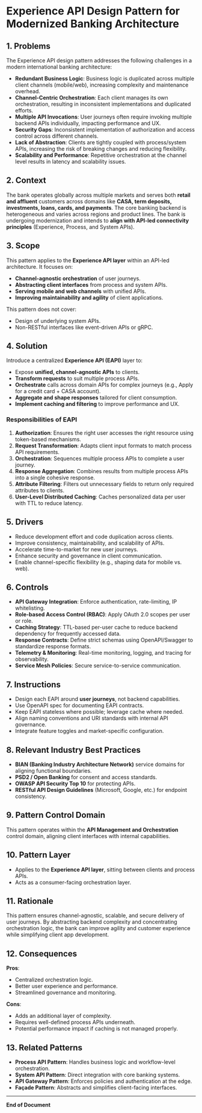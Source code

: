 
# Experience API Design Pattern for Modernized Banking Architecture

## 1. Problems

The Experience API design pattern addresses the following challenges in a modern international banking architecture:

- **Redundant Business Logic**: Business logic is duplicated across multiple client channels (mobile/web), increasing complexity and maintenance overhead.
- **Channel-Centric Orchestration**: Each client manages its own orchestration, resulting in inconsistent implementations and duplicated efforts.
- **Multiple API Invocations**: User journeys often require invoking multiple backend APIs individually, impacting performance and UX.
- **Security Gaps**: Inconsistent implementation of authorization and access control across different channels.
- **Lack of Abstraction**: Clients are tightly coupled with process/system APIs, increasing the risk of breaking changes and reducing flexibility.
- **Scalability and Performance**: Repetitive orchestration at the channel level results in latency and scalability issues.

## 2. Context

The bank operates globally across multiple markets and serves both **retail and affluent** customers across domains like **CASA, term deposits, investments, loans, cards, and payments**. The core banking backend is heterogeneous and varies across regions and product lines. The bank is undergoing modernization and intends to **align with API-led connectivity principles** (Experience, Process, and System APIs).

## 3. Scope

This pattern applies to the **Experience API layer** within an API-led architecture. It focuses on:

- **Channel-agnostic orchestration** of user journeys.
- **Abstracting client interfaces** from process and system APIs.
- **Serving mobile and web channels** with unified APIs.
- **Improving maintainability and agility** of client applications.

This pattern does not cover:

- Design of underlying system APIs.
- Non-RESTful interfaces like event-driven APIs or gRPC.

## 4. Solution

Introduce a centralized **Experience API (EAPI)** layer to:

- Expose **unified, channel-agnostic APIs** to clients.
- **Transform requests** to suit multiple process APIs.
- **Orchestrate** calls across domain APIs for complex journeys (e.g., Apply for a credit card + CASA account).
- **Aggregate and shape responses** tailored for client consumption.
- **Implement caching and filtering** to improve performance and UX.

### Responsibilities of EAPI

1. **Authorization**: Ensures the right user accesses the right resource using token-based mechanisms.
2. **Request Transformation**: Adapts client input formats to match process API requirements.
3. **Orchestration**: Sequences multiple process APIs to complete a user journey.
4. **Response Aggregation**: Combines results from multiple process APIs into a single cohesive response.
5. **Attribute Filtering**: Filters out unnecessary fields to return only required attributes to clients.
6. **User-Level Distributed Caching**: Caches personalized data per user with TTL to reduce latency.

## 5. Drivers

- Reduce development effort and code duplication across clients.
- Improve consistency, maintainability, and scalability of APIs.
- Accelerate time-to-market for new user journeys.
- Enhance security and governance in client communication.
- Enable channel-specific flexibility (e.g., shaping data for mobile vs. web).

## 6. Controls

- **API Gateway Integration**: Enforce authentication, rate-limiting, IP whitelisting.
- **Role-based Access Control (RBAC)**: Apply OAuth 2.0 scopes per user or role.
- **Caching Strategy**: TTL-based per-user cache to reduce backend dependency for frequently accessed data.
- **Response Contracts**: Define strict schemas using OpenAPI/Swagger to standardize response formats.
- **Telemetry & Monitoring**: Real-time monitoring, logging, and tracing for observability.
- **Service Mesh Policies**: Secure service-to-service communication.

## 7. Instructions

- Design each EAPI around **user journeys**, not backend capabilities.
- Use OpenAPI spec for documenting EAPI contracts.
- Keep EAPI stateless where possible; leverage cache where needed.
- Align naming conventions and URI standards with internal API governance.
- Integrate feature toggles and market-specific configuration.

## 8. Relevant Industry Best Practices

- **BIAN (Banking Industry Architecture Network)** service domains for aligning functional boundaries.
- **PSD2 / Open Banking** for consent and access standards.
- **OWASP API Security Top 10** for protecting APIs.
- **RESTful API Design Guidelines** (Microsoft, Google, etc.) for endpoint consistency.

## 9. Pattern Control Domain

This pattern operates within the **API Management and Orchestration** control domain, aligning client interfaces with internal capabilities.

## 10. Pattern Layer

- Applies to the **Experience API layer**, sitting between clients and process APIs.
- Acts as a consumer-facing orchestration layer.

## 11. Rationale

This pattern ensures channel-agnostic, scalable, and secure delivery of user journeys. By abstracting backend complexity and concentrating orchestration logic, the bank can improve agility and customer experience while simplifying client app development.

## 12. Consequences

**Pros**:

- Centralized orchestration logic.
- Better user experience and performance.
- Streamlined governance and monitoring.

**Cons**:

- Adds an additional layer of complexity.
- Requires well-defined process APIs underneath.
- Potential performance impact if caching is not managed properly.

## 13. Related Patterns

- **Process API Pattern**: Handles business logic and workflow-level orchestration.
- **System API Pattern**: Direct integration with core banking systems.
- **API Gateway Pattern**: Enforces policies and authentication at the edge.
- **Façade Pattern**: Abstracts and simplifies client-facing interfaces.

---

**End of Document**
